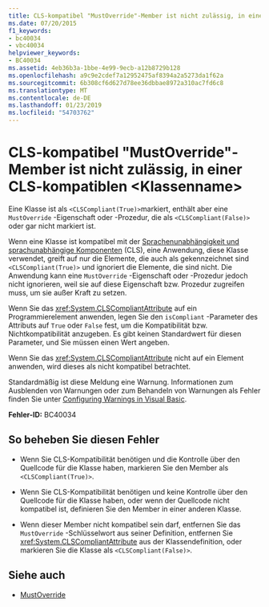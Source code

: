 ```yaml
---
title: CLS-kompatibel "MustOverride"-Member ist nicht zulässig, in einer CLS-kompatiblen &lt;Klassenname&gt;
ms.date: 07/20/2015
f1_keywords:
- bc40034
- vbc40034
helpviewer_keywords:
- BC40034
ms.assetid: 4eb36b3a-1bbe-4e99-9ecb-a12b8729b128
ms.openlocfilehash: a9c9e2cdef7a12952475af8394a2a5273da1f62a
ms.sourcegitcommit: 6b308cf6d627d78ee36dbbae8972a310ac7fd6c8
ms.translationtype: MT
ms.contentlocale: de-DE
ms.lasthandoff: 01/23/2019
ms.locfileid: "54703762"
---
```

# <a name="non-cls-compliant-mustoverride-member-is-not-allowed-in-a-cls-compliant-ltclassnamegt"></a>CLS-kompatibel "MustOverride"-Member ist nicht zulässig, in einer CLS-kompatiblen &lt;Klassenname&gt;
Eine Klasse ist als `<CLSCompliant(True)>`markiert, enthält aber eine `MustOverride` -Eigenschaft oder -Prozedur, die als `<CLSCompliant(False)>` oder gar nicht markiert ist.  
  
 Wenn eine Klasse ist kompatibel mit der [Sprachenunabhängigkeit und sprachunabhängige Komponenten](../../standard/language-independence-and-language-independent-components.md) (CLS), eine Anwendung, diese Klasse verwendet, greift auf nur die Elemente, die auch als gekennzeichnet sind `<CLSCompliant(True)>` und ignoriert die Elemente, die sind nicht. Die Anwendung kann eine `MustOverride` -Eigenschaft oder -Prozedur jedoch nicht ignorieren, weil sie auf diese Eigenschaft bzw. Prozedur zugreifen muss, um sie außer Kraft zu setzen.  
  
 Wenn Sie das <xref:System.CLSCompliantAttribute> auf ein Programmierelement anwenden, legen Sie den `isCompliant` -Parameter des Attributs auf `True` oder `False` fest, um die Kompatibilität bzw. Nichtkompatibilität anzugeben. Es gibt keinen Standardwert für diesen Parameter, und Sie müssen einen Wert angeben.  
  
 Wenn Sie das <xref:System.CLSCompliantAttribute> nicht auf ein Element anwenden, wird dieses als nicht kompatibel betrachtet.  
  
 Standardmäßig ist diese Meldung eine Warnung. Informationen zum Ausblenden von Warnungen oder zum Behandeln von Warnungen als Fehler finden Sie unter [Configuring Warnings in Visual Basic](/visualstudio/ide/configuring-warnings-in-visual-basic).  
  
 **Fehler-ID:** BC40034  
  
## <a name="to-correct-this-error"></a>So beheben Sie diesen Fehler  
  
-   Wenn Sie CLS-Kompatibilität benötigen und die Kontrolle über den Quellcode für die Klasse haben, markieren Sie den Member als `<CLSCompliant(True)>`.  
  
-   Wenn Sie CLS-Kompatibilität benötigen und keine Kontrolle über den Quellcode für die Klasse haben, oder wenn der Quellcode nicht kompatibel ist, definieren Sie den Member in einer anderen Klasse.  
  
-   Wenn dieser Member nicht kompatibel sein darf, entfernen Sie das `MustOverride` -Schlüsselwort aus seiner Definition, entfernen Sie <xref:System.CLSCompliantAttribute> aus der Klassendefinition, oder markieren Sie die Klasse als `<CLSCompliant(False)>`.  
  
## <a name="see-also"></a>Siehe auch
- [MustOverride](../../visual-basic/language-reference/modifiers/mustoverride.md)

